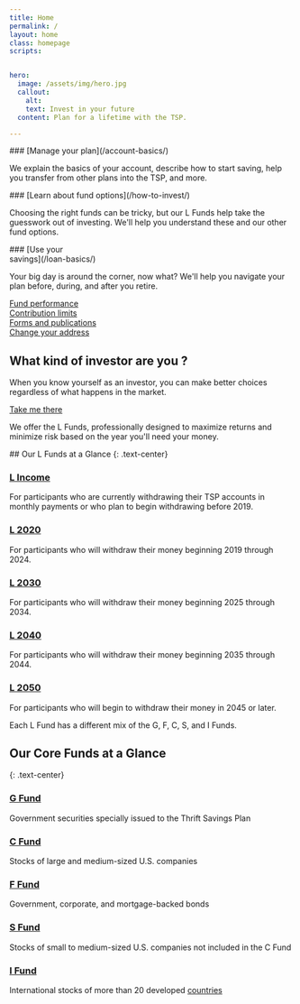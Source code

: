 ```yaml
---
title: Home
permalink: /
layout: home
class: homepage
scripts:


hero:
  image: /assets/img/hero.jpg
  callout:
    alt:
    text: Invest in your future
  content: Plan for a lifetime with the TSP.

---
```


<section class="home-getting-started usa-section-dark">
<div class="usa-grid">

<div class="usa-width-one-third" markdown="1">
### <img src="{{ site.baseurl }}/assets/img/icons/settings.svg" alt="" class="left mr1">[Manage your plan](/account-basics/)

We explain the basics of your account, describe how to start saving, help you transfer from other plans into the TSP, and more.
</div>

<div class="usa-width-one-third" markdown="1">
### <img src="{{ site.baseurl }}/assets/img/icons/compass.svg" alt="" class="left mr1">[Learn about fund options](/how-to-invest/)

Choosing the right funds can be tricky, but our L Funds help take the guesswork out of investing. We'll help you understand these and our other fund options.

</div>

<div class="usa-width-one-third" markdown="1">
### <img src="{{ site.baseurl }}/assets/img/icons/sun.svg" alt="" class="left mr1">[Use your<br /> savings](/loan-basics/)

Your big day is around the corner, now what? We'll help you navigate your plan before, during, and after you retire.

</div>
</div>
</section>
<section class="quick-links">
<div class="usa-grid">
<div class="usa-width-one-fourth">
  <a href="#">Fund performance</a>
</div>
<div class="usa-width-one-fourth">
  <a href="#">Contribution limits</a>
</div>
<div class="usa-width-one-fourth">
  <a href="#">Forms and publications</a>
</div>
<div class="usa-width-one-fourth">
  <a href="#">Change your address</a>
</div>
</div>
</section>
<section class="section-investor">
  <div class="usa-grid">
    <div class="usa-width-one-half">
      <h1>What kind of investor are you ?</h1>
      <p>When you know yourself as an investor, you can make better choices regardless of what happens in the market.</p>
      <a href="/funds/">Take me there</a>
    </div>
  </div>
</section>
<!-- L FUNDS CALLOUT-->
<section class="our-funds">
<div class="callout arrow-bottom-section arrow-bottom arrow-bottom-blue">
<div class="usa-grid usa-content" markdown="1">

We offer the L Funds, professionally designed to maximize returns and minimize risk based on the year you'll need your money.

</div>
</div>
</section>
<!-- L FUNDS GRID -->
<section>
<div class="usa-grid usa-section" markdown="1">
## Our L Funds at a Glance
{: .text-center}
</div>

<!-- ROW 1 -->
<div class="usa-grid fund-grid">
<div class="usa-width-one-third" markdown="1">
<h3><a href="#">L Income </a></h3>

For participants who are currently withdrawing their TSP accounts in monthly payments or who plan to begin withdrawing before 2019.
</div>

<div class="usa-width-one-third" markdown="1">
<h3><a href="#">L 2020 </a></h3>

For participants who will withdraw their money beginning 2019 through 2024.
</div>

<div class="usa-width-one-third" markdown="1">
<h3><a href="#">L 2030 </a></h3>


For participants who will withdraw their money beginning 2025 through 2034.
</div>
</div>
<!-- ROW 2 -->
<div class="usa-grid fund-grid">

<div class="usa-width-one-third" markdown="1">
<h3><a href="#">L 2040 </a></h3>

For participants who will withdraw their money beginning 2035 through 2044.
</div>

<div class="usa-width-one-third" markdown="1">
<h3><a href="#">L 2050 </a></h3>

For participants who will begin to withdraw their money in 2045 or later.
</div>

<div class="usa-width-one-third" markdown="1"></div>
</div>
</section>
<!-- CORE FUNDS CALLOUT-->
<section class="our-core-funds">
<div class="callout arrow-bottom-section arrow-bottom arrow-bottom-gray">
<div class="usa-grid usa-content" markdown="1">

Each L Fund has a different mix of the G, F, C, S, and I Funds.

</div>
</div>
</section>
<!-- CORE FUNDS GRID -->
<section>
<div class="usa-grid usa-section" markdown="1">

## Our Core Funds at a Glance
{: .text-center}
  </div>

<div class="usa-grid fund-grid">
<div class="usa-width-one-third" markdown="1">

<h3><a href="#">G Fund</a></h3>

Government securities specially issued to the Thrift Savings Plan

</div>

<div class="usa-width-one-third" markdown="1">

<h3><a href="#">C Fund</a></h3>

Stocks of large and medium-sized U.S. companies

</div>

<div class="usa-width-one-third" markdown="1">
<h3><a href="#">F Fund</a></h3>

Government, corporate, and mortgage-backed bonds

</div>
</div>

<div class="usa-grid fund-grid">
<div class="usa-width-one-third" markdown="1">

<h3><a href="#">S Fund</a></h3>

Stocks of small to medium-sized U.S. companies not included in the C Fund

</div>

<div class="usa-width-one-third" markdown="1">

<h3><a href="#">I Fund</a></h3>

International stocks of more than 20 developed [countries](#)

</div>


</div>
</section>


<!-- <section class="who-we-are">
  <div class="usa-section home-about bg-gray-light">
    <div class="usa-grid">
      <div class="usa-width-one-whole">
        <h2>Who we are</h2>
        <p>We’re the retirement savings and investment plan for federal workers, including uniformed services members. We’re unlike any other retirement plan in the world! Our commitment to serving you and helping you make smart choices for a confident life in retirement is not only business, it’s personal.</p>
        <p>After all, we’re participants too.</p>
      </div>
      <div class="usa-width-one-third">
        <h2><img src="{{ site.baseurl }}/assets/img/icons/alarm-bell.svg" width="24" alt="" class="mr1"><br />
        Stay informed</h2>
        <p>Sign up to receive updates, announcements, and the <a href="#">latest news</a> from us.</p>
        <form>
          <label for="input-type-text">Your email address</label>
          <input id="input-type-text" name="input-type-text" type="text">
        </form>
        <a href="#" class="usa-button">Sign up</a>
      </div>
    </div>
  </div>
</section> -->

<!-- <section class="change-contributions">
  <div class="py4">
    <div class="usa-grid">
      <h2 class="center"><img src="{{ site.baseurl }}/assets/img/icons/cog.svg" width="60px" style="padding-bottom: .75em;" alt="" class=""><br />Want to change your TSP contribution amount?</h2>
      <p class="center" style="font-weight: 400; line-height: 1.75em">You must use your electronic payroll system (e.g. <a href="https://mypay.dfas.mil/mypay.aspx" target="\_blank">myPay</a>, EBIS, <a href="https://www.nfc.usda.gov/EPPS/eplogin.aspx" target="\_blank">NFC EPP</a>, <a href="https://liteblue.usps.gov/wps/portal/!ut/p/z1/jY9NC4JAEIZ_SweP60zaF92kQxF9EGLaXEJhWxfWXdHV6N8ndSiir7m9M8888AJBAqTTVorUSqNT1eUDjY6zebAYjFeIW2-P6G2G4Q6j0Md1H-IbgB8mQKB__r8A9F0fA_1ClkBCmezeJtCZPxFAFT_xilduU3Xr3NqynjrooJKWZ6rhbsEfgSkjpGZGK6k5a-qyZi8nYVoH3-lzU1tInqxQFlGCjLLLOehdAUrfAgc!/dz/d5/L2dBISEvZ0FBIS9nQSEh/" target="\_blank">LiteBlue</a> and <a href="https://www.employeeexpress.gov/Default.aspx" target="\_blank">Employee Express</a>) or complete <a href="#">Form TSP-1</a> or <a href="#">Form TSP-U-1</a>.</p></div>
  </div>
</section> -->
